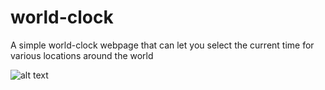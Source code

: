 # world-clock

A simple world-clock webpage that can let you select the current time for various locations around the world

![alt text](https://cdn.glitch.global/4be6c257-8b85-4358-9143-36cf8be89f98/world%20clock-min.PNG?v=1650173249960)
